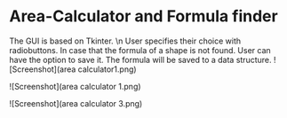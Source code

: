 # Area-Calculator and Formula finder

The GUI is based on Tkinter. \n
User specifies their choice with radiobuttons.
In case that the formula of a shape is not found. User can have the option to save it.
The formula will be saved to a data structure.
![Screenshot](area calculator1.png)



![Screenshot](area calculator 1.png)


![Screenshot](area calculator 3.png)
